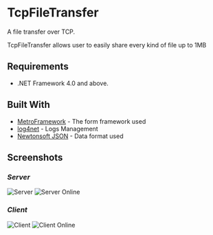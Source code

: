 # TcpFileTransfer
A file transfer over TCP. 

TcpFileTransfer allows user to easily share every kind of file up to 1MB

Requirements
------------
* .NET Framework 4.0 and above.

## Built With

* [MetroFramework](https://github.com/thielj/MetroFramework) - The form framework used
* [log4net](https://logging.apache.org/log4net/) - Logs Management
* [ Newtonsoft JSON](https://www.newtonsoft.com/json) - Data format used


## Screenshots
### *Server*
![Server](https://github.com/nic0-o1/TcpFileTransfer/blob/master/Server/Screenshots/Server.png)
![Server Online](https://github.com/nic0-o1/TcpFileTransfer/blob/master/Server/Screenshots/ServerOnline.png)

### *Client*

![Client](https://github.com/nic0-o1/TcpFileTransfer/blob/master/TcpFileTransfer/Screenshots/Client.png)
![Client Online](https://github.com/nic0-o1/TcpFileTransfer/blob/master/TcpFileTransfer/Screenshots/ClientOnline.png)
